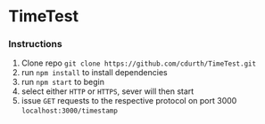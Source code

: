 # TimeTest

### Instructions

1. Clone repo `git clone https://github.com/cdurth/TimeTest.git`
2. run `npm install` to install dependencies
3. run `npm start` to begin
4. select either `HTTP` or `HTTPS`, sever will then start
5. issue `GET` requests to the respective protocol on port 3000 `localhost:3000/timestamp`
